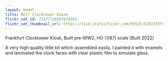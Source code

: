 ```yaml
---
layout: model
title: M217 Clocktower Kiosk
flickr_set_id: 72177720307674393
flickr_set_thumbnail_url: https://live.staticflickr.com/65535/52833707658_652d73fd18_m.jpg
---
```


Frankfurt Clocktower Kiosk, Built pre-WW2, HO (1/87) scale  [Built 2022]

A very high quality little kit which assembled easily. I painted it with enamels and laminated the clock faces with clear plastic film to simulate glass.


